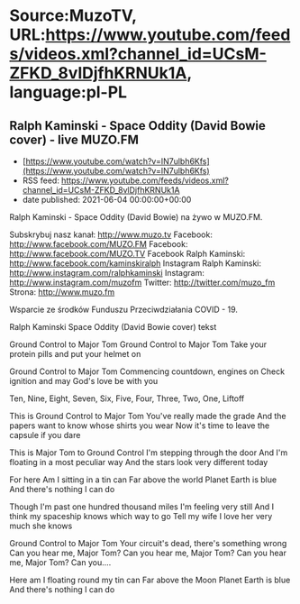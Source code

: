 # Source:MuzoTV, URL:https://www.youtube.com/feeds/videos.xml?channel_id=UCsM-ZFKD_8vlDjfhKRNUk1A, language:pl-PL

## Ralph Kaminski - Space Oddity (David Bowie cover) - live MUZO.FM
 - [https://www.youtube.com/watch?v=IN7ulbh6Kfs](https://www.youtube.com/watch?v=IN7ulbh6Kfs)
 - RSS feed: https://www.youtube.com/feeds/videos.xml?channel_id=UCsM-ZFKD_8vlDjfhKRNUk1A
 - date published: 2021-06-04 00:00:00+00:00

Ralph Kaminski - Space Oddity (David Bowie) na żywo w MUZO.FM. 

Subskrybuj nasz kanał: http://www.muzo.tv
Facebook: http://www.facebook.com/MUZO.FM
Facebook: http://www.facebook.com/MUZO.TV
Facebook Ralph Kaminski: http://www.facebook.com/kaminskiralph
Instagram Ralph Kaminski: http://www.instagram.com/ralphkaminski
Instagram: http://www.instagram.com/muzofm
Twitter: http://twitter.com/muzo_fm
Strona: http://www.muzo.fm

Wsparcie ze środków Funduszu Przeciwdziałania COVID - 19.

Ralph Kaminski Space Oddity (David Bowie cover) tekst 

Ground Control to Major Tom
Ground Control to Major Tom
Take your protein pills 
and put your helmet on

Ground Control to Major Tom
Commencing countdown, 
engines on
Check ignition 
and may God's love be with you

Ten, Nine, Eight, Seven, Six, Five, Four, Three, Two, One, Liftoff

This is Ground Control 
to Major Tom
You've really made the grade
And the papers want to know whose shirts you wear
Now it's time to leave the capsule 
if you dare

This is Major Tom to Ground Control
I'm stepping through the door
And I'm floating 
in a most peculiar way
And the stars look very different today

For here
Am I sitting in a tin can
Far above the world
Planet Earth is blue
And there's nothing I can do

Though I'm past 
one hundred thousand miles
I'm feeling very still
And I think my spaceship knows which way to go
Tell my wife I love her very much 
she knows

Ground Control to Major Tom
Your circuit's dead,
there's something wrong
Can you hear me, Major Tom?
Can you hear me, Major Tom?
Can you hear me, Major Tom?
Can you....

Here am I floating 
round my tin can
Far above the Moon
Planet Earth is blue
And there's nothing I can do

